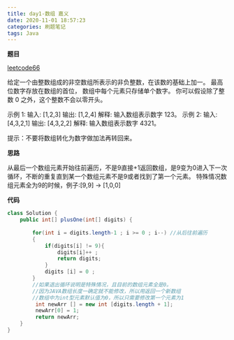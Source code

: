 ```yaml
---
title: day1-数组 嘉义
date: 2020-11-01 18:57:23
categories: 刷题笔记
tags: Java
---
```



**题目**

[leetcode66](https://leetcode-cn.com/problems/plus-one/)

给定一个由整数组成的非空数组所表示的非负整数，在该数的基础上加一。
最高位数字存放在数组的首位， 数组中每个元素只存储单个数字。
你可以假设除了整数 0 之外，这个整数不会以零开头。

示例 1:
输入: [1,2,3]
输出: [1,2,4]
解释: 输入数组表示数字 123。
示例 2:
输入: [4,3,2,1]
输出: [4,3,2,2]
解释: 输入数组表示数字 4321。

提示：不要将数组转化为数字做加法再转回来。

**思路**

从最后一个数组元素开始往前遍历，不是9直接+1返回数组，是9变为0进入下一次循环，不断的重复直到某一个数组元素不是9或者找到了第一个元素。
特殊情况数组元素全为9的时候，例子:[9,9] -> [1,0,0]

**代码**

```JAVA
class Solution {
    public int[] plusOne(int[] digits) {
    
        for(int i = digits.length-1 ; i >= 0 ; i--) //从后往前遍历
        {
            if(digits[i] != 9){
                digits[i]++ ;
                return digits;
            }
            digits [i] = 0 ;
        }
        //如果退出循环说明是特殊情况，且目前的数组元素全是0。
        //因为JAVA数组长度一确定就不能修改，所以用返回一个新数组
        //数组中为int型元素默认值为0，所以只需要修改第一个元素为1
         int newArr [] = new int [digits.length + 1]; 
         newArr[0] = 1;
         return newArr;
    }
}
```